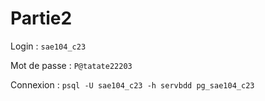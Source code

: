 # Partie2

Login : `sae104_c23`

Mot de passe : `P@tatate22203`

Connexion : `psql -U sae104_c23 -h servbdd pg_sae104_c23`
